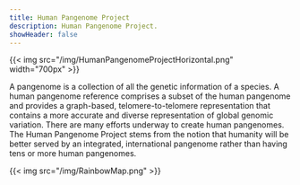 ```yaml
---
title: Human Pangenome Project
description: Human Pangenome Project.
showHeader: false
---
```


{{< img src="/img/HumanPangenomeProjectHorizontal.png" width="700px" >}}

A pangenome is a collection of all the genetic information of a species. A human pangenome reference comprises a subset of the human pangenome and provides a graph-based, telomere-to-telomere representation that contains a more accurate and diverse representation of global genomic variation. There are many efforts underway to create human pangenomes. The Human Pangenome Project stems from the notion that humanity will be better served by an integrated, international pangenome rather than having tens or more human pangenomes.

{{< img src="/img/RainbowMap.png" >}}
